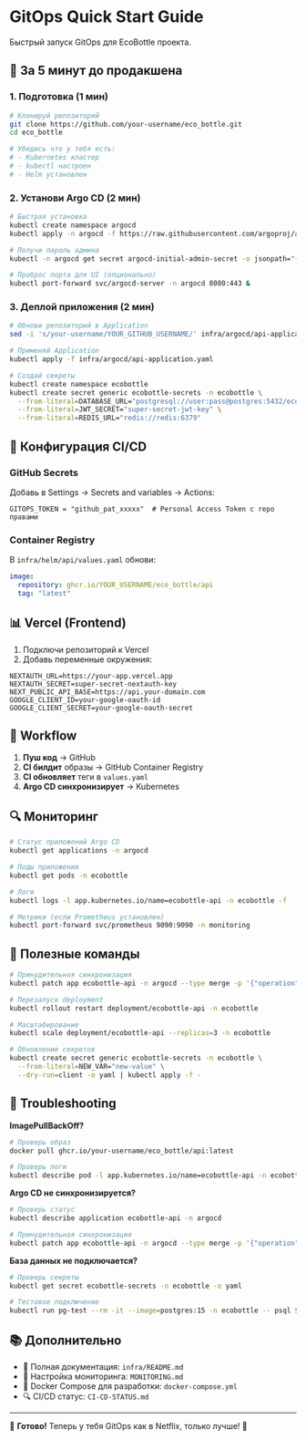 # GitOps Quick Start Guide

Быстрый запуск GitOps для EcoBottle проекта.

## 🚀 За 5 минут до продакшена

### 1. Подготовка (1 мин)

```bash
# Клонируй репозиторий
git clone https://github.com/your-username/eco_bottle.git
cd eco_bottle

# Убедись что у тебя есть:
# - Kubernetes кластер
# - kubectl настроен
# - Helm установлен
```

### 2. Установи Argo CD (2 мин)

```bash
# Быстрая установка
kubectl create namespace argocd
kubectl apply -n argocd -f https://raw.githubusercontent.com/argoproj/argo-cd/stable/manifests/install.yaml

# Получи пароль админа
kubectl -n argocd get secret argocd-initial-admin-secret -o jsonpath="{.data.password}" | base64 -d; echo

# Проброс порта для UI (опционально)
kubectl port-forward svc/argocd-server -n argocd 8080:443 &
```

### 3. Деплой приложения (2 мин)

```bash
# Обнови репозиторий в Application
sed -i 's/your-username/YOUR_GITHUB_USERNAME/' infra/argocd/api-application.yaml

# Применяй Application
kubectl apply -f infra/argocd/api-application.yaml

# Создай секреты
kubectl create namespace ecobottle
kubectl create secret generic ecobottle-secrets -n ecobottle \
  --from-literal=DATABASE_URL="postgresql://user:pass@postgres:5432/ecobottle" \
  --from-literal=JWT_SECRET="super-secret-jwt-key" \
  --from-literal=REDIS_URL="redis://redis:6379"
```

## 🔧 Конфигурация CI/CD

### GitHub Secrets

Добавь в Settings → Secrets and variables → Actions:

```
GITOPS_TOKEN = "github_pat_xxxxx"  # Personal Access Token с repo правами
```

### Container Registry

В `infra/helm/api/values.yaml` обнови:

```yaml
image:
  repository: ghcr.io/YOUR_USERNAME/eco_bottle/api
  tag: "latest"
```

## 📊 Vercel (Frontend)

1. Подключи репозиторий к Vercel
2. Добавь переменные окружения:

```
NEXTAUTH_URL=https://your-app.vercel.app
NEXTAUTH_SECRET=super-secret-nextauth-key
NEXT_PUBLIC_API_BASE=https://api.your-domain.com
GOOGLE_CLIENT_ID=your-google-oauth-id
GOOGLE_CLIENT_SECRET=your-google-oauth-secret
```

## 🎯 Workflow

1. **Пуш код** → GitHub
2. **CI билдит** образы → GitHub Container Registry  
3. **CI обновляет** теги в `values.yaml`
4. **Argo CD синхронизирует** → Kubernetes

## 🔍 Мониторинг

```bash
# Статус приложений Argo CD
kubectl get applications -n argocd

# Поды приложения
kubectl get pods -n ecobottle

# Логи
kubectl logs -l app.kubernetes.io/name=ecobottle-api -n ecobottle -f

# Метрики (если Prometheus установлен)
kubectl port-forward svc/prometheus 9090:9090 -n monitoring
```

## 🔧 Полезные команды

```bash
# Принудительная синхронизация
kubectl patch app ecobottle-api -n argocd --type merge -p '{"operation":{"sync":{"revision":"HEAD"}}}'

# Перезапуск deployment
kubectl rollout restart deployment/ecobottle-api -n ecobottle

# Масштабирование
kubectl scale deployment/ecobottle-api --replicas=3 -n ecobottle

# Обновление секретов
kubectl create secret generic ecobottle-secrets -n ecobottle \
  --from-literal=NEW_VAR="new-value" \
  --dry-run=client -o yaml | kubectl apply -f -
```

## 🚨 Troubleshooting

**ImagePullBackOff?**
```bash
# Проверь образ
docker pull ghcr.io/your-username/eco_bottle/api:latest

# Проверь логи
kubectl describe pod -l app.kubernetes.io/name=ecobottle-api -n ecobottle
```

**Argo CD не синхронизируется?**
```bash
# Проверь статус
kubectl describe application ecobottle-api -n argocd

# Принудительная синхронизация
kubectl patch app ecobottle-api -n argocd --type merge -p '{"operation":{"sync":{"revision":"HEAD"}}}'
```

**База данных не подключается?**
```bash
# Проверь секреты
kubectl get secret ecobottle-secrets -n ecobottle -o yaml

# Тестовое подключение
kubectl run pg-test --rm -it --image=postgres:15 -n ecobottle -- psql $DATABASE_URL
```

## 📚 Дополнительно

- 📖 Полная документация: `infra/README.md`
- 🔧 Настройка мониторинга: `MONITORING.md`  
- 🐳 Docker Compose для разработки: `docker-compose.yml`
- 🔍 CI/CD статус: `CI-CD-STATUS.md`

---

🎉 **Готово!** Теперь у тебя GitOps как в Netflix, только лучше! 🚀
